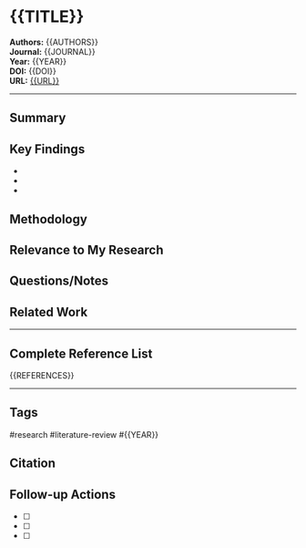 # {{TITLE}}

**Authors:** {{AUTHORS}}  
**Journal:** {{JOURNAL}}  
**Year:** {{YEAR}}  
**DOI:** {{DOI}}  
**URL:** [{{URL}}]({{URL}})

---

## Summary

<!-- Add your paper summary here -->

## Key Findings

- <!-- Main finding 1 -->
- <!-- Main finding 2 -->
- <!-- Main finding 3 -->

## Methodology

<!-- Describe the research methodology -->

## Relevance to My Research

<!-- How this paper relates to your work -->

## Questions/Notes

<!-- Your thoughts, questions, or critiques -->

## Related Work

<!-- Papers that cite this work or are cited by it -->

---

## Complete Reference List

{{REFERENCES}}

---

## Tags

#research #literature-review #{{YEAR}}

## Citation

<!-- Add your preferred citation format here -->

## Follow-up Actions

- [ ] <!-- Action item 1 -->
- [ ] <!-- Action item 2 -->
- [ ] <!-- Action item 3 -->
